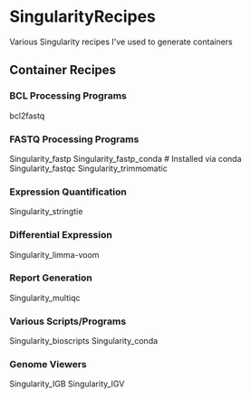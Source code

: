 # SingularityRecipes
Various Singularity recipes I've used to generate containers


## Container Recipes

### BCL Processing Programs
bcl2fastq

### FASTQ Processing Programs
Singularity_fastp
Singularity_fastp_conda # Installed via conda
Singularity_fastqc
Singularity_trimmomatic

### Expression Quantification
Singularity_stringtie

### Differential Expression
Singularity_limma-voom

### Report Generation
Singularity_multiqc

### Various Scripts/Programs
Singularity_bioscripts
Singularity_conda

### Genome Viewers
Singularity_IGB
Singularity_IGV
